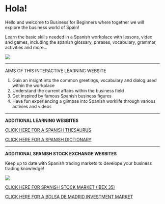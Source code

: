 <h1>Hola!</h1>
<p>Hello and welcome to Business for Beginners where together we will explore the business world of Spain!</p>
<p>Learn the basic skills needed in a Spanish workplace with lessons, video and games, including the spanish glossary, phrases, vocabulary, grammar, activities and more...</p>

<img src="http://blogcdn.unispain.com/wp-content/uploads/2015/04/Business-Practice-in-Spain.jpg">

<hr />
<p>AIMS OF THIS INTERACTIVE LEARNING WEBSITE</p>
<ol>
<li>Gain an insight into the common greetings, vocabulary and dialog used within the workplace</li>
<li>Understand the current affairs within the business field</li>
<li>Get inspired by famous Spanish business figures</li>
<li>Have fun experiencing a glimpse into Spanish worklife through various activies and videos</li>
</ol>
<hr>
<p> <strong> ADDITIONAL LEARNING WESBITES </strong>
</p>
 <a href="https://www.lenguaje.com/herramientasV2/sinonimos_EN.html////"> CLICK HERE FOR A SPANISH THESAURUS </a>
 <p>
<a href="https://www.spanishdict.com/////"> CLICK HERE FOR A SPANISH DICTIONARY </a>
  </p>
<hr>
<p> <strong> ADDITIONAL SPANISH STOCK EXCHANGE WESBITES </strong> </p>
<p> Keep up to date with Spanish trading markets to develope your business trading knowledge! </p> 

<img src="https://upload.wikimedia.org/wikipedia/commons/thumb/9/9c/16th_century_Portuguese_Spanish_trade_routes.png/500px-16th_century_Portuguese_Spanish_trade_routes.png">

 <a href="https://tradingeconomics.com/spain/stock-market"> CLICK HERE FOR SPANISH STOCK MARKET (IBEX 35) </a>
 <p>
<a href="http://www.bolsamadrid.es/ing/aspx/Portada/Portada.aspx"> CLICK HERE FOR A BOLSA DE MADRID INVESTMENT MARKET </a>
  </p>
